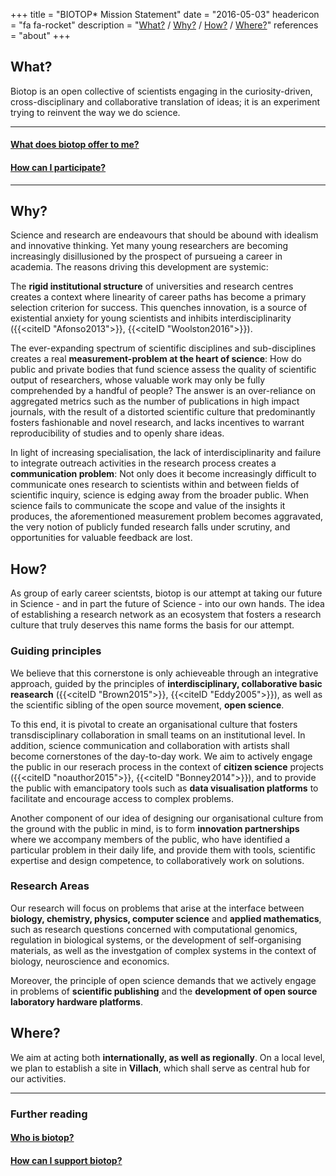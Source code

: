 +++
title = "BIOTOP* Mission Statement"
date = "2016-05-03"
headericon = "fa fa-rocket"
description = "[What?](#what) / [Why?](#why) / [How?](#how) / [Where?](#where)"
references = "about"
+++

## What?

Biotop is an open collective of scientists engaging in the curiosity-driven, cross-disciplinary and collaborative translation of ideas; it is an experiment trying to reinvent the way we do science.

------

#### [What does biotop offer to me?](/en/participate/#what-does-biotop-offer-to-me)
#### [How can I participate?](/en/participate/#how-can-i-participate)

-------

## Why?

Science and research are endeavours that should be abound with idealism and innovative thinking. Yet many young researchers are becoming increasingly disillusioned by the prospect of pursueing a career in academia.
The reasons driving this development are systemic:

The **rigid institutional structure** of universities and research centres creates a context where linearity of career paths has become a primary selection criterion for success. This quenches innovation, is a source of existential anxiety for young scientists and inhibits interdisciplinarity ({{<citeID "Afonso2013">}}, {{<citeID "Woolston2016">}}).

The ever-expanding spectrum of scientific disciplines and sub-disciplines creates a real **measurement-problem at the heart of science**: How do public and private bodies that fund science assess the quality of scientific output of researchers, whose valuable work may only be fully comprehended by a handful of people? The answer is an over-reliance on aggregated metrics such as the number of publications in high impact journals, with the result of a distorted scientific culture that predominantly fosters fashionable and novel research, and lacks incentives to warrant reproducibility of studies and to openly share ideas.

In light of increasing specialisation, the lack of interdisciplinarity and failure to integrate outreach activities in the research process creates a **communication problem**: Not only does it become increasingly difficult to communicate ones research to scientists within and between fields of scientific inquiry, science is edging away from the broader public. When science fails to communicate the scope and value of the insights it produces, the aforementioned measurement problem becomes aggravated, the very notion of publicly funded research falls under scrutiny, and opportunities for valuable feedback are lost.

## How?

As group of early career scientsts, biotop is our attempt at taking our future in Science - and in part the future of Science - into our own hands.
The idea of establishing a research network as an ecosystem that fosters a research culture that truly deserves this name forms the basis for our attempt.

### Guiding principles
We believe that this cornerstone is only achieveable through an integrative approach, guided by the principles of **interdisciplinary, collaborative basic reasearch** ({{<citeID "Brown2015">}}, {{<citeID "Eddy2005">}}), as well as the scientific sibling of the open source movement, **open science**.

To this end, it is pivotal to create an organisational culture that fosters transdisciplinary collaboration in small teams on an institutional level. In addition, science communication and collaboration with artists shall become cornerstones of the day-to-day work. We aim to actively engage the public in our reserach process in the context of **citizen science** projects ({{<citeID "noauthor2015">}}, {{<citeID "Bonney2014">}}), and to provide the public with emancipatory tools such as **data visualisation platforms** to facilitate and encourage access to complex problems.

Another component of our idea of designing our organisational culture from the ground with the public in mind, is to form **innovation partnerships** where we accompany members of the public, who have identified a particular problem in their daily life, and provide them with tools, scientific expertise and design competence, to collaboratively work on solutions.

### Research Areas
Our research will focus on problems that arise at the interface between **biology, chemistry, physics, computer science** and **applied mathematics**, such as research questions concerned with computational genomics, regulation in biological systems, or the development of self-organising materials,  as well as the investgation of complex systems in the context of biology, neuroscience and economics.

Moreover, the principle of open science demands that we actively engage in problems of **scientific publishing** and the **development of open source laboratory hardware platforms**.

## Where?
We aim at acting both **internationally, as well as regionally**. On a local level, we plan to establish a site in **Villach**, which shall serve as central hub for our activities.

----------

### Further reading
#### [Who is biotop?](/en/person/)
#### [How can I support biotop?](/en/participate/#how-can-i-support-biotop)
